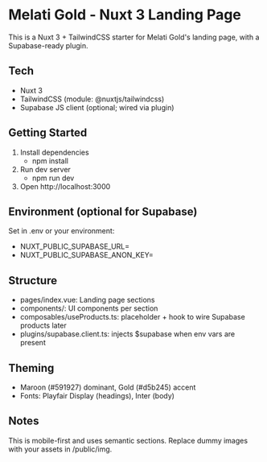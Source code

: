 # Melati Gold - Nuxt 3 Landing Page

This is a Nuxt 3 + TailwindCSS starter for Melati Gold's landing page, with a Supabase-ready plugin.

## Tech
- Nuxt 3
- TailwindCSS (module: @nuxtjs/tailwindcss)
- Supabase JS client (optional; wired via plugin)

## Getting Started
1. Install dependencies
   - npm install
2. Run dev server
   - npm run dev
3. Open http://localhost:3000

## Environment (optional for Supabase)
Set in .env or your environment:
- NUXT_PUBLIC_SUPABASE_URL=
- NUXT_PUBLIC_SUPABASE_ANON_KEY=

## Structure
- pages/index.vue: Landing page sections
- components/: UI components per section
- composables/useProducts.ts: placeholder + hook to wire Supabase products later
- plugins/supabase.client.ts: injects $supabase when env vars are present

## Theming
- Maroon (#591927) dominant, Gold (#d5b245) accent
- Fonts: Playfair Display (headings), Inter (body)

## Notes
This is mobile-first and uses semantic sections. Replace dummy images with your assets in /public/img.
